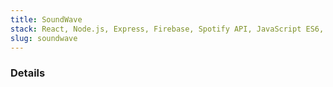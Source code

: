 ```yaml
---
title: SoundWave
stack: React, Node.js, Express, Firebase, Spotify API, JavaScript ES6, HTML & CSS
slug: soundwave
---
```


### Details

